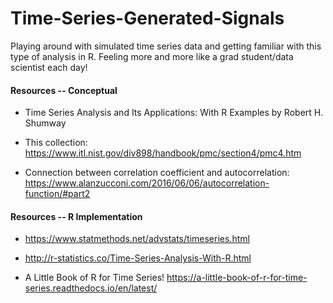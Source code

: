 # Time-Series-Generated-Signals
Playing around with simulated time series data and getting familiar with this type of analysis in R. Feeling more and more like a grad student/data scientist each day!

#### Resources -- Conceptual

* Time Series Analysis and Its Applications: With R Examples by Robert H. Shumway

* This collection: https://www.itl.nist.gov/div898/handbook/pmc/section4/pmc4.htm

* Connection between correlation coefficient and autocorrelation: https://www.alanzucconi.com/2016/06/06/autocorrelation-function/#part2

#### Resources -- R Implementation

* https://www.statmethods.net/advstats/timeseries.html

* http://r-statistics.co/Time-Series-Analysis-With-R.html

* A Little Book of R for Time Series! https://a-little-book-of-r-for-time-series.readthedocs.io/en/latest/
